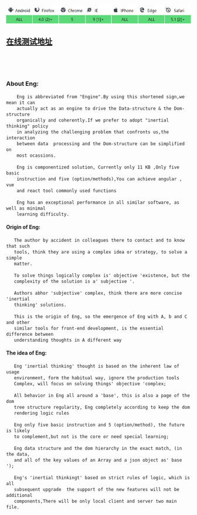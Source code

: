 ![](https://github.com/343830384/Eng/blob/master/img/JR.jpg)
## [在线测试地址](http://59.110.153.171)
<br>
<br>
<br> 

### About Eng:

        Eng is abbreviated from "Engine".By using this shortened sign,we mean it can
        actually act as an engine to drive the Data-structure & the Dom-structure 
        organically and coherently.If we prefer to adopt "inertial thinking" policy 
        in analyzing the challenging problem that confronts us,the interaction 
        between data  processing and the Dom-structure can be simplified on 
        most ocassions.

        Eng is componentized solution, Currently only 11 KB ,Only five basic 
        instruction and five (option/methods),You can achieve angular , vue 
        and react tool commonly used functions
        
        Eng has an exceptional performance in all similar software, as well as minimal 
        learning difficulty.

#### Origin of Eng:


       The author by accident in colleagues there to contact and to know that such 
       tools, think they are using a complex idea or strategy, to solve a simple 
       matter.

       To solve things logically complex is' objective 'existence, but the
       complexity of the solution is a' subjective '.

       Authors abhor 'subjective' complex, think there are more concise 'inertial 
       thinking' solutions.

       This is the origin of Eng, so the emergence of Eng with A, b and C and other 
       similar tools for front-end development, is the essential difference between 
       understanding thoughts in A different way

#### The idea of Eng:

       Eng 'inertial thinking' thought is based on the inherent law of usage 
       environment, form the habitual way, ignore the production tools 
       Complex, will focus on solving things' objective 'complex;

       All behavior in Eng all around a 'base', this is also a page of the dom 
       tree structure regularity, Eng completely according to keep the dom 
       rendering logic rules

       Eng only five basic instruction and 5 (option/method), the future is likely 
       to complement,but not is the core or need special learning;

       Eng data structure and the dom hierarchy in the exact match, (in the data, 
       and all of the key values of an Array and a json object as' base ');

       Eng's 'inertial thinkingt' based on strict rules of logic, which is all 
       subsequent upgrade  the support of the new features will not be additional 
       components,There will be only local client and server two main file.
